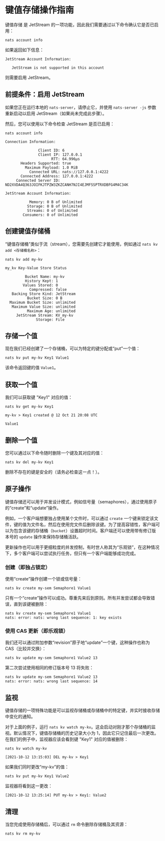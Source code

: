 # 键值存储操作指南

键值存储 是 JetStream 的一项功能，因此我们需要通过以下命令确认它是否已启用：

```shell
nats account info
```

如果返回如下信息：

```
JetStream Account Information:

   JetStream is not supported in this account
```

则需要启用 JetStream。

## 前提条件：启用 JetStream

如果您正在运行本地的 `nats-server`，请停止它，并使用 `nats-server -js` 参数重新启动以启用 JetStream（如果尚未完成此步骤）。

然后，您可以使用以下命令检查 JetStream 是否已启用：

```shell
nats account info
```

```
Connection Information:

               Client ID: 6
               Client IP: 127.0.0.1
                     RTT: 64.996µs
       Headers Supported: true
         Maximum Payload: 1.0 MiB
           Connected URL: nats://127.0.0.1:4222
       Connected Address: 127.0.0.1:4222
     Connected Server ID: ND2XVDA4Q363JOIFKJTPZW3ZKZCANH7NJI4EJMFSSPTRXDBFG4M4C34K

JetStream Account Information:

           Memory: 0 B of Unlimited
          Storage: 0 B of Unlimited
          Streams: 0 of Unlimited
        Consumers: 0 of Unlimited 
```

## 创建键值存储桶

“键值存储桶”类似于流（stream），您需要先创建它才能使用，例如通过 `nats kv add <存储桶名称>`：

```shell
nats kv add my-kv
```

```
my_kv Key-Value Store Status

         Bucket Name: my-kv
         History Kept: 1
        Values Stored: 0
           Compressed: false
   Backing Store Kind: JetStream
          Bucket Size: 0 B
  Maximum Bucket Size: unlimited
   Maximum Value Size: unlimited
          Maximum Age: unlimited
     JetStream Stream: KV_my-kv
              Storage: File
```

## 存储一个值

现在我们已经创建了一个存储桶，可以为特定的键分配或“put”一个值：

```shell
nats kv put my-kv Key1 Value1
```

该命令返回键的值 `Value1`。

## 获取一个值

我们可以获取键 "Key1" 对应的值：

```shell
nats kv get my-kv Key1
```

```
my-kv > Key1 created @ 12 Oct 21 20:08 UTC

Value1
```

## 删除一个值

您可以通过以下命令随时删除一个键及其对应的值：

```shell
nats kv del my-kv Key1
```

删除不存在的键是安全的（请务必检查这一点！）。

## 原子操作

键值存储还可以用于并发设计模式，例如信号量（semaphores），通过使用原子的“create”和“update”操作。

例如，一个客户端想要独占使用某个文件时，可以通过 `create` 一个键来锁定该文件，键的值为文件名，然后在使用完文件后删除该键。为了提高容错性，客户端可以为包含该键的存储桶（`bucket`）设置超时时间。客户端还可以使用带有修订版本号的 `update` 操作来保持存储桶活跃。

更新操作也可以用于更细粒度的并发控制，有时世人称其为“乐观锁”，在这种情况下，多个客户端可以尝试执行任务，但只有一个客户端能够成功完成。

### 创建（即独占锁定）
使用“create”操作创建一个锁或信号量：
```shell
nats kv create my-sem Semaphore1 Value1
```
只有一个“create”操作可以成功。尊重先来后到原则。所有并发尝试都会导致错误，直到该键被删除：
```shell
nats kv create my-sem Semaphore1 Value1
nats: error: nats: wrong last sequence: 1: key exists
```

### 使用 CAS 更新（即乐观锁）
我们还可以通过附加参数“revision”原子地“update”一个键，这种操作也称为 CAS（比较并交换）：

```shell
nats kv update my-sem Semaphore1 Value2 13
```

第二次尝试使用相同的修订版本号 13 将失败：

```shell
nats kv update my-sem Semaphore1 Value2 13
nats: error: nats: wrong last sequence: 14
```

## 监视

键值存储的一项特殊功能是可以监视存储桶或存储桶中的特定键，并实时接收存储中变化的通知。

对于上面的例子，运行 `nats kv watch my-kv`。这会启动对刚才那个存储桶的监视。默认情况下，键值存储桶的历史记录大小为 1，因此它只记住最后一次更改。在我们的例子中，监视器应该会看到键 "Key1" 对应的值被删除：

```shell
nats kv watch my-kv
```

```
[2021-10-12 13:15:03] DEL my-kv > Key1
```

如果我们同时更改“my-kv”的值：

```shell
nats kv put my-kv Key1 Value2
```

监视器将看到这一更改：

```shell
[2021-10-12 13:25:14] PUT my-kv > Key1: Value2
```

## 清理

当您完成使用存储桶后，可以通过 `rm` 命令删除存储桶及其资源：

```shell
nats kv rm my-kv
```